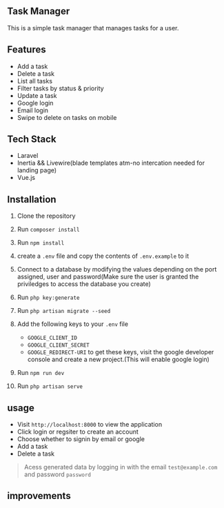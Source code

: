 ## Task Manager

This is a simple task manager that manages tasks for a user.

## Features
- Add a task
- Delete a task
- List all tasks
- Filter tasks by status & priority
- Update a task
- Google login
- Email login
- Swipe to delete on tasks on mobile

## Tech Stack
- Laravel
- Inertia && Livewire(blade templates atm-no intercation needed for landing page)
- Vue.js

## Installation
1. Clone the repository
2. Run `composer install`
3. Run `npm install`
4. create a `.env` file and copy the contents of `.env.example` to it
5. Connect to a database by modifying the values depending on the port assigned, user and password(Make sure the user is granted the priviledges to access the database you create)
6. Run `php key:generate`
7. Run `php artisan migrate --seed`
8. Add the following keys to your `.env` file
    - `GOOGLE_CLIENT_ID`
    - `GOOGLE_CLIENT_SECRET`
    - `GOOGLE_REDIRECT-URI`
    to get these keys, visit the google developer console and create a new project.(This will enable google login)


9. Run `npm run dev`
10. Run `php artisan serve`

## usage
- Visit `http://localhost:8000` to view the application
- Click login or regsiter to create an account
- Choose whether to signin by email or google
- Add a task
- Delete a task


> Acess generated data by logging in with the email `test@example.com` and password `password`

## improvements
